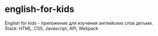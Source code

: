 # english-for-kids
English for kids - приложение для изучения английских слов детьми. Stack: HTML, CSS, Javascript, API, Webpack
